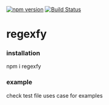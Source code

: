 [![npm version](https://badge.fury.io/js/regexfy.svg)](https://badge.fury.io/js/regexfy)
[![Build Status](https://travis-ci.com/guignol1981/regexfy.svg?branch=master)](https://travis-ci.com/guignol1981/regexfy)

# regexfy

### installation

npm i regexfy

### example

check test file uses case for examples

```
